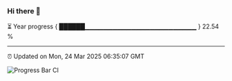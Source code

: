 ### Hi there 👋

⏳ Year progress { ██████▁▁▁▁▁▁▁▁▁▁▁▁▁▁▁▁▁▁▁▁▁▁▁▁ } 22.54 %

---

⏰ Updated on Mon, 24 Mar 2025 06:35:07 GMT

![Progress Bar CI](https://github.com/DhruviPatel157/GitHub-Actions-Demo/workflows/Progress%20Bar%20CI/badge.svg)
